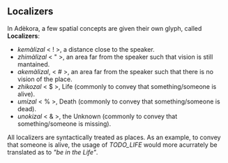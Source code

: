 ## Localizers

In Adèkora, a few spatial concepts are given their own glyph, called **Localizers**:

- *kemàlizal* < <wl>!</wl> >, a distance close to the speaker.
- *zhimàlizal* < <wl>"</wl> >, an area far from the speaker such that vision is still mantained.
- *akemàlizal*, < <wl>#</wl> >, an area far from the speaker such that there is no vision of the place.
- *zhikozal* < <wl>$</wl> >, Life (commonly to convey that something/someone is alive).
- *umizal* < <wl>%</wl> >, Death (commonly to convey that something/someone is dead).
- *unokizal* < <wl>&</wl> >, the Unknown (commonly to convey that something/someone is missing).

All localizers are syntactically treated as places. As an example, to convey that someone is alive, the usage of *TODO_LIFE* would more acurrately be translated as to *"be in the Life"*.